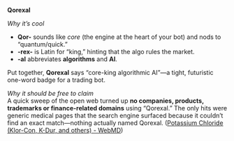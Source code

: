 **Qorexal**

*Why it’s cool*  
- **Qor-** sounds like *core* (the engine at the heart of your bot) and nods to “quantum/quick.”  
- **-rex-** is Latin for “king,” hinting that the algo rules the market.  
- **-al** abbreviates **algorithms** and **AI**.

Put together, **Qorexal** says “core-king algorithmic AI”—a tight, futuristic one-word badge for a trading bot.

*Why it should be free to claim*  
A quick sweep of the open web turned up **no companies, products, trademarks or finance-related domains** using “Qorexal.” The only hits were generic medical pages that the search engine surfaced because it couldn’t find an exact match—nothing actually named Qorexal.  ([Potassium Chloride (Klor-Con, K-Dur, and others) - WebMD](https://www.webmd.com/drugs/2/drug-676-7058/potassium-chloride-oral/potassium-extended-release-dispersible-tablet-oral/details?utm_source=chatgpt.com))  
 
